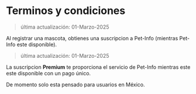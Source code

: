 # Terminos y condiciones

> última actualización: 01-Marzo-2025

Al registrar una mascota, obtienes una suscripcion a Pet-Info (mientras Pet-Info este disponible).

> última actualización: 01-Marzo-2025

La suscripcion **Premium** te proporciona el servicio de Pet-Info mientras este este disponible con un pago único.

De momento solo esta pensado para usuarios en México.

